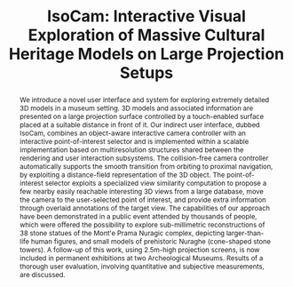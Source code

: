 ---
layout: publication
code: 2014-JOCCH-isocam
title: "IsoCam: Interactive Visual Exploration of Massive Cultural Heritage Models on Large Projection Setups"
authors: Fabio Marton, Marcos Balsa Rodriguez, Fabio Bettio, Marco Agus, Alberto Jaspe-Villanueva, and Enrico Gobbetti
year: 2014
type: Journal Paper
journal: "ACM Journal on Computing and Cultural Heritage"
abstract: "We introduce a novel user interface and system for exploring extremely detailed 3D models in a museum setting. 3D models and associated information are presented on a large projection surface controlled by a touch-enabled surface placed at a suitable distance in front of it. Our indirect user interface, dubbed IsoCam, combines an object-aware interactive camera controller with an interactive point-of-interest selector and is implemented within a scalable implementation based on multiresolution structures shared between the rendering and user interaction subsystems. The collision-free camera controller automatically supports the smooth transition from orbiting to proximal navigation, by exploiting a distance-field representation of the 3D object. The point-of-interest selector exploits a specialized view similarity computation to propose a few nearby easily reachable interesting 3D views from a large database, move the camera to the user-selected point of interest, and provide extra information through overlaid annotations of the target view. The capabilities of our approach have been demonstrated in a public event attended by thousands of people, which were offered the possibility to explore sub-millimetric reconstructions of 38 stone statues of the Mont'e Prama Nuragic complex, depicting larger-than-life human figures, and small models of prehistoric Nuraghe (cone-shaped stone towers). A follow-up of this work, using 2.5m-high projection screens, is now included in permanent exhibitions at two Archeological Museums. Results of a thorough user evaluation, involving quantitative and subjective measurements, are discussed."
projects: 
 - Massive models
doi: 10.1145/2611519
links:
 - {name: CRS4 Website, url: http://vic.crs4.it/vic/cgi-bin/bib-page.cgi?id=%27Marton:2014:IIV%27}
youtube: X4pj8mDWDeU
bibtex: "@Article{Marton:2014:IIV,\n
    author = {Fabio Marton and Marcos {Balsa Rodriguez} and Fabio Bettio and Marco Agus and Alberto Jaspe-Villanueva and Enrico Gobbetti},\n
    title = {{IsoCam}: Interactive Visual Exploration of Massive Cultural Heritage Models on Large Projection Setups},\n
    journal = {ACM Journal on Computing and Cultural Heritage},\n
    volume = {7},\n
    number = {2},\n
    pages = {Article 12},\n
    month = {June},\n
    year = {2014},\n
    url = {http://vic.crs4.it/vic/cgi-bin/bib-page.cgi?id='Marton:2014:IIV'},\n
}"

---